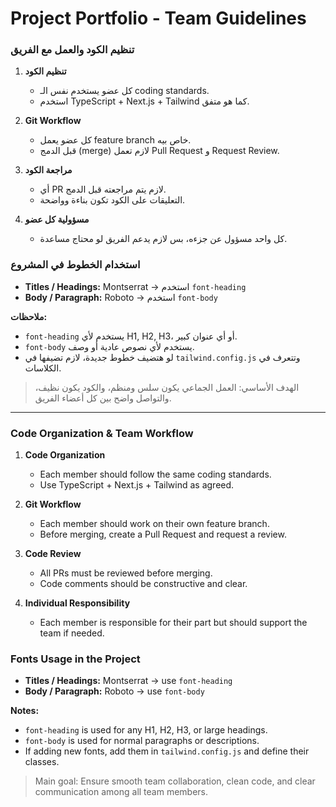 # Project Portfolio - Team Guidelines

### تنظيم الكود والعمل مع الفريق

1. **تنظيم الكود**

   - كل عضو يستخدم نفس الـ coding standards.
   - استخدم TypeScript + Next.js + Tailwind كما هو متفق.

2. **Git Workflow**

   - كل عضو يعمل feature branch خاص بيه.
   - قبل الدمج (merge) لازم تعمل Pull Request و Request Review.

3. **مراجعة الكود**

   - أي PR لازم يتم مراجعته قبل الدمج.
   - التعليقات على الكود تكون بناءة وواضحة.

4. **مسؤولية كل عضو**
   - كل واحد مسؤول عن جزءه، بس لازم يدعم الفريق لو محتاج مساعدة.

### استخدام الخطوط في المشروع

- **Titles / Headings:** Montserrat → استخدم `font-heading`
- **Body / Paragraph:** Roboto → استخدم `font-body`

**ملاحظات:**

- `font-heading` يستخدم لأي H1, H2, H3، أو أي عنوان كبير.
- `font-body` يستخدم لأي نصوص عادية أو وصف.
- لو هتضيف خطوط جديدة، لازم تضيفها في `tailwind.config.js` وتتعرف في الكلاسات.

> الهدف الأساسي: العمل الجماعي يكون سلس ومنظم، والكود يكون نظيف، والتواصل واضح بين كل أعضاء الفريق.

---

### Code Organization & Team Workflow

1. **Code Organization**

   - Each member should follow the same coding standards.
   - Use TypeScript + Next.js + Tailwind as agreed.

2. **Git Workflow**

   - Each member should work on their own feature branch.
   - Before merging, create a Pull Request and request a review.

3. **Code Review**

   - All PRs must be reviewed before merging.
   - Code comments should be constructive and clear.

4. **Individual Responsibility**
   - Each member is responsible for their part but should support the team if needed.

### Fonts Usage in the Project

- **Titles / Headings:** Montserrat → use `font-heading`
- **Body / Paragraph:** Roboto → use `font-body`

**Notes:**

- `font-heading` is used for any H1, H2, H3, or large headings.
- `font-body` is used for normal paragraphs or descriptions.
- If adding new fonts, add them in `tailwind.config.js` and define their classes.

> Main goal: Ensure smooth team collaboration, clean code, and clear communication among all team members.
